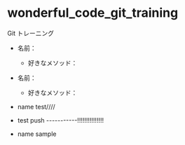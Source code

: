 # wonderful_code_git_training
Git トレーニング

* 名前：
  * 好きなメソッド：

* 名前：
  * 好きなメソッド：

* name test////
 * test push -----------!!!!!!!!!!!!!!!
 
* name sample
 
 
